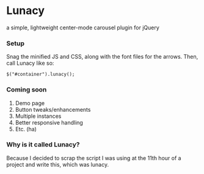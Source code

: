 Lunacy
======

a simple, lightweight center-mode carousel plugin for jQuery

### Setup

Snag the minified JS and CSS, along with the font files for the arrows. Then, call Lunacy like so:

    $("#container").lunacy();

### Coming soon

1. Demo page
2. Button tweaks/enhancements
3. Multiple instances
4. Better responsive handling
5. Etc. (ha)

### Why is it called Lunacy?

Because I decided to scrap the script I was using at the 11th hour of a project and write this, which was lunacy.
